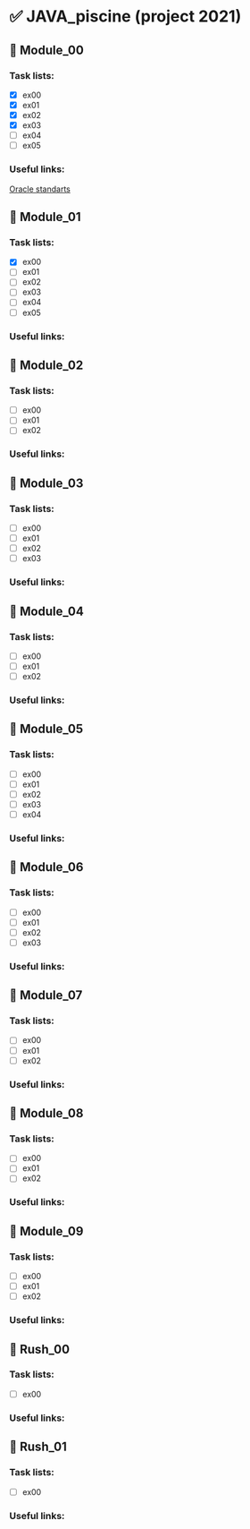 # :white_check_mark: JAVA_piscine (project 2021) 
## :moyai: Module_00
### Task lists:
- [x] ex00
- [x] ex01
- [x] ex02
- [x] ex03
- [ ] ex04
- [ ] ex05
### Useful links:
[Oracle standarts](https://www.oracle.com/java/technologies/javase/codeconventions-namingconventions.html)

## :moyai: Module_01
### Task lists:
- [x] ex00
- [ ] ex01
- [ ] ex02
- [ ] ex03
- [ ] ex04
- [ ] ex05

### Useful links:


## :moyai: Module_02
### Task lists:
- [ ] ex00
- [ ] ex01
- [ ] ex02

### Useful links:

## :moyai: Module_03
### Task lists:
- [ ] ex00
- [ ] ex01
- [ ] ex02
- [ ] ex03

### Useful links:


## :moyai: Module_04
### Task lists:
- [ ] ex00
- [ ] ex01
- [ ] ex02

### Useful links:


## :moyai: Module_05
### Task lists:
- [ ] ex00
- [ ] ex01
- [ ] ex02
- [ ] ex03
- [ ] ex04

### Useful links:


## :moyai: Module_06
### Task lists:
- [ ] ex00
- [ ] ex01
- [ ] ex02
- [ ] ex03

### Useful links:


## :moyai: Module_07
### Task lists:
- [ ] ex00
- [ ] ex01
- [ ] ex02

### Useful links:


## :moyai: Module_08
### Task lists:
- [ ] ex00
- [ ] ex01
- [ ] ex02

### Useful links:


## :moyai: Module_09
### Task lists:
- [ ] ex00
- [ ] ex01
- [ ] ex02

### Useful links:

## :moyai: Rush_00
### Task lists:
- [ ] ex00

### Useful links:

## :moyai: Rush_01
### Task lists:
- [ ] ex00

### Useful links:



